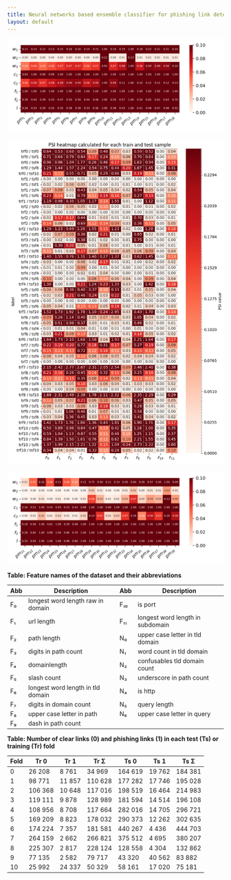 ```yaml
---
title: Neural networks based ensemble classifier for phishing link detection
layout: default
---
```


![](media/dunn_heatmap_FP_13.png)


![](media/PSI_heatmap_do_pracy_4.png)

![](media/dunn_heatmap_HRMS.png)

**Table: Feature names of the dataset and their abbreviations**

| Abb   | Description                               | Abb   | Description                             |
|-------|-------------------------------------------|-------|-----------------------------------------|
| F₀    | longest word length raw in domain         | F₁₀   | is port                                 |
| F₁    | url length                                | F₁₁   | longest word length in subdomain        |
| F₂    | path length                                | N₀    | upper case letter in tld domain         |
| F₃    | digits in path count                      | N₁    | word count in tld domain                |
| F₄    | domainlength                              | N₂    | confusables tld domain count            |
| F₅    | slash count                               | N₃    | underscore in path count                |
| F₆    | longest word length in tld domain         | N₄    | is http                                 |
| F₇    | digits in domain count                    | N₅    | query length                            |
| F₈    | upper case letter in path                 | N₆    | upper case letter in query              |
| F₉    | dash in path count                        |       |                                         |



**Table: Number of clear links (0) and phishing links (1) in each test (Ts) or training (Tr) fold**

| Fold | Tr 0    | Tr 1    | Tr Σ    | Ts 0    | Ts 1    | Ts Σ    |
|------|---------|---------|---------|---------|---------|---------|
| 0    | 26 208  | 8 761   | 34 969  | 164 619 | 19 762  | 184 381 |
| 1    | 98 771  | 11 857  | 110 628 | 177 282 | 17 746  | 195 028 |
| 2    | 106 368 | 10 648  | 117 016 | 198 519 | 16 464  | 214 983 |
| 3    | 119 111 | 9 878   | 128 989 | 181 594 | 14 514  | 196 108 |
| 4    | 108 956 | 8 708   | 117 664 | 282 016 | 14 705  | 296 721 |
| 5    | 169 209 | 8 823   | 178 032 | 290 373 | 12 262  | 302 635 |
| 6    | 174 224 | 7 357   | 181 581 | 440 267 | 4 436   | 444 703 |
| 7    | 264 159 | 2 662   | 266 821 | 375 512 | 4 695   | 380 207 |
| 8    | 225 307 | 2 817   | 228 124 | 128 558 | 4 304   | 132 862 |
| 9    | 77 135  | 2 582   | 79 717  | 43 320  | 40 562  | 83 882  |
| 10   | 25 992  | 24 337  | 50 329  | 58 161  | 17 020  | 75 181  |



